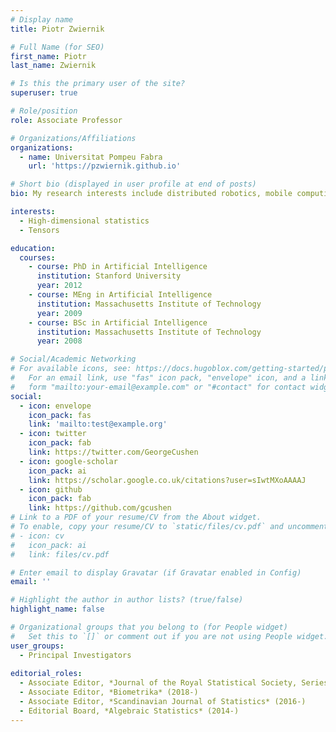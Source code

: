 ```yaml
---
# Display name
title: Piotr Zwiernik

# Full Name (for SEO)
first_name: Piotr
last_name: Zwiernik

# Is this the primary user of the site?
superuser: true

# Role/position
role: Associate Professor

# Organizations/Affiliations
organizations:
  - name: Universitat Pompeu Fabra
    url: 'https://pzwiernik.github.io'

# Short bio (displayed in user profile at end of posts)
bio: My research interests include distributed robotics, mobile computing and programmable matter.

interests:
  - High-dimensional statistics
  - Tensors

education:
  courses:
    - course: PhD in Artificial Intelligence
      institution: Stanford University
      year: 2012
    - course: MEng in Artificial Intelligence
      institution: Massachusetts Institute of Technology
      year: 2009
    - course: BSc in Artificial Intelligence
      institution: Massachusetts Institute of Technology
      year: 2008

# Social/Academic Networking
# For available icons, see: https://docs.hugoblox.com/getting-started/page-builder/#icons
#   For an email link, use "fas" icon pack, "envelope" icon, and a link in the
#   form "mailto:your-email@example.com" or "#contact" for contact widget.
social:
  - icon: envelope
    icon_pack: fas
    link: 'mailto:test@example.org'
  - icon: twitter
    icon_pack: fab
    link: https://twitter.com/GeorgeCushen
  - icon: google-scholar
    icon_pack: ai
    link: https://scholar.google.co.uk/citations?user=sIwtMXoAAAAJ
  - icon: github
    icon_pack: fab
    link: https://github.com/gcushen
# Link to a PDF of your resume/CV from the About widget.
# To enable, copy your resume/CV to `static/files/cv.pdf` and uncomment the lines below.
# - icon: cv
#   icon_pack: ai
#   link: files/cv.pdf

# Enter email to display Gravatar (if Gravatar enabled in Config)
email: ''

# Highlight the author in author lists? (true/false)
highlight_name: false

# Organizational groups that you belong to (for People widget)
#   Set this to `[]` or comment out if you are not using People widget.
user_groups:
  - Principal Investigators
  
editorial_roles:
  - Associate Editor, *Journal of the Royal Statistical Society, Series B* (2023-)
  - Associate Editor, *Biometrika* (2018-)
  - Associate Editor, *Scandinavian Journal of Statistics* (2016-)
  - Editorial Board, *Algebraic Statistics* (2014-)
---
```




